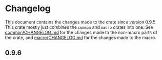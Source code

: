 # Changelog

This document contains the changes made to the crate since version 0.9.5. This crate mostly just combines the `common` and `macro` crates into one. See [common/CHANGELOG.md](../common/CHANGELOG.md) for the changes made to the non-macro parts of the crate,
and [macro/CHANGELOG.md](../macro/CHANGELOG.md) for the changes made to the macro.

## 0.9.6